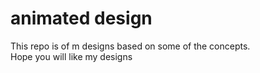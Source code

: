 <h1>animated design</h1>
This repo is of m designs based on some of the concepts.<br>
Hope you will like my designs
